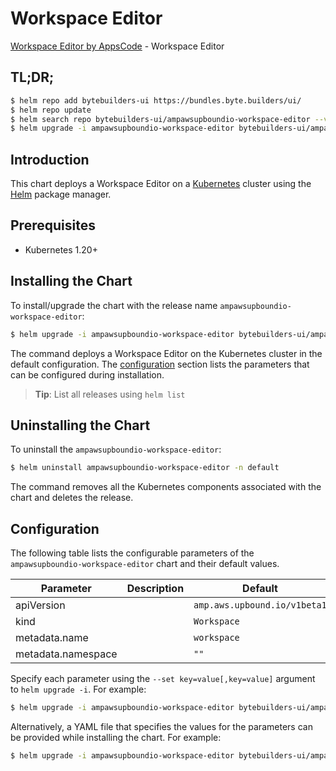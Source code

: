# Workspace Editor

[Workspace Editor by AppsCode](https://byte.builders) - Workspace Editor

## TL;DR;

```bash
$ helm repo add bytebuilders-ui https://bundles.byte.builders/ui/
$ helm repo update
$ helm search repo bytebuilders-ui/ampawsupboundio-workspace-editor --version=v0.4.18
$ helm upgrade -i ampawsupboundio-workspace-editor bytebuilders-ui/ampawsupboundio-workspace-editor -n default --create-namespace --version=v0.4.18
```

## Introduction

This chart deploys a Workspace Editor on a [Kubernetes](http://kubernetes.io) cluster using the [Helm](https://helm.sh) package manager.

## Prerequisites

- Kubernetes 1.20+

## Installing the Chart

To install/upgrade the chart with the release name `ampawsupboundio-workspace-editor`:

```bash
$ helm upgrade -i ampawsupboundio-workspace-editor bytebuilders-ui/ampawsupboundio-workspace-editor -n default --create-namespace --version=v0.4.18
```

The command deploys a Workspace Editor on the Kubernetes cluster in the default configuration. The [configuration](#configuration) section lists the parameters that can be configured during installation.

> **Tip**: List all releases using `helm list`

## Uninstalling the Chart

To uninstall the `ampawsupboundio-workspace-editor`:

```bash
$ helm uninstall ampawsupboundio-workspace-editor -n default
```

The command removes all the Kubernetes components associated with the chart and deletes the release.

## Configuration

The following table lists the configurable parameters of the `ampawsupboundio-workspace-editor` chart and their default values.

|     Parameter      | Description |                 Default                 |
|--------------------|-------------|-----------------------------------------|
| apiVersion         |             | <code>amp.aws.upbound.io/v1beta1</code> |
| kind               |             | <code>Workspace</code>                  |
| metadata.name      |             | <code>workspace</code>                  |
| metadata.namespace |             | <code>""</code>                         |


Specify each parameter using the `--set key=value[,key=value]` argument to `helm upgrade -i`. For example:

```bash
$ helm upgrade -i ampawsupboundio-workspace-editor bytebuilders-ui/ampawsupboundio-workspace-editor -n default --create-namespace --version=v0.4.18 --set apiVersion=amp.aws.upbound.io/v1beta1
```

Alternatively, a YAML file that specifies the values for the parameters can be provided while
installing the chart. For example:

```bash
$ helm upgrade -i ampawsupboundio-workspace-editor bytebuilders-ui/ampawsupboundio-workspace-editor -n default --create-namespace --version=v0.4.18 --values values.yaml
```
